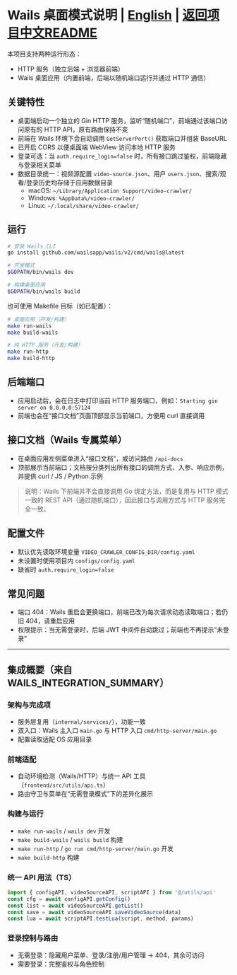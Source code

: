 # Wails 桌面模式说明 | [English](README_WAILS_EN.md) | [返回项目中文README](README.md)

本项目支持两种运行形态：

- HTTP 服务（独立后端 + 浏览器前端）
- Wails 桌面应用（内置前端，后端以随机端口运行并通过 HTTP 通信）

## 关键特性

- 桌面端启动一个独立的 Gin HTTP 服务，监听“随机端口”，前端通过该端口访问原有的 HTTP API，原有路由保持不变
- 前端在 Wails 环境下会自动调用 `GetServerPort()` 获取端口并组装 BaseURL
- 已开启 CORS 以便桌面端 WebView 访问本地 HTTP 服务
- 登录可选：当 `auth.require_login=false` 时，所有接口跳过鉴权，前端隐藏与登录相关菜单
- 数据目录统一：视频源配置 `video-source.json`、用户 `users.json`、搜索/观看/登录历史均存储于应用数据目录
  - macOS: `~/Library/Application Support/video-crawler/`
  - Windows: `%AppData%/video-crawler/`
  - Linux: `~/.local/share/video-crawler/`

## 运行

```bash
# 安装 Wails CLI
go install github.com/wailsapp/wails/v2/cmd/wails@latest

# 开发模式
$GOPATH/bin/wails dev

# 构建桌面应用
$GOPATH/bin/wails build
```

也可使用 Makefile 目标（如已配置）：

```bash
# 桌面应用（开发/构建）
make run-wails
make build-wails

# 纯 HTTP 服务（开发/构建）
make run-http
make build-http
```

## 后端端口

- 应用启动后，会在日志中打印当前 HTTP 服务端口，例如：`Starting gin server on 0.0.0.0:57124`
- 前端也会在“接口文档”页面顶部显示当前端口，方便用 curl 直接调用

## 接口文档（Wails 专属菜单）

- 在桌面应用左侧菜单进入“接口文档”，或访问路由 `/api-docs`
- 顶部展示当前端口；文档按分类列出所有接口的调用方式、入参、响应示例，并提供 curl / JS / Python 示例

> 说明：Wails 下前端并不会直接调用 Go 绑定方法，而是复用与 HTTP 模式一致的 REST API（通过随机端口），因此接口与调用方式与 HTTP 服务完全一致。

## 配置文件

- 默认优先读取环境变量 `VIDEO_CRAWLER_CONFIG_DIR/config.yaml`
- 未设置时使用项目内 `configs/config.yaml`
- 缺省时 `auth.require_login=false`

## 常见问题

- 端口 404：Wails 重启会更换端口，前端已改为每次请求动态读取端口；若仍旧 404，请重启应用
- 权限提示：当无需登录时，后端 JWT 中间件自动跳过；前端也不再提示“未登录”

---

## 集成概要（来自 WAILS_INTEGRATION_SUMMARY）

### 架构与完成项
- 服务层复用（`internal/services/`），功能一致
- 双入口：Wails 主入口 `main.go` 与 HTTP 入口 `cmd/http-server/main.go`
- 配置读取适配 OS 应用目录

### 前端适配
- 自动环境检测（Wails/HTTP）与统一 API 工具（`frontend/src/utils/api.ts`）
- 路由守卫与菜单在“无需登录模式”下的差异化展示

### 构建与运行
- `make run-wails` / `wails dev` 开发
- `make build-wails` / `wails build` 构建
- `make run-http` / `go run cmd/http-server/main.go` 开发
- `make build-http` 构建

### 统一 API 用法（TS）
```ts
import { configAPI, videoSourceAPI, scriptAPI } from '@/utils/api'
const cfg = await configAPI.getConfig()
const list = await videoSourceAPI.getList()
const save = await videoSourceAPI.saveVideoSource(data)
const lua = await scriptAPI.testLua(script, method, params)
```

### 登录控制与路由
- 无需登录：隐藏用户菜单、登录/注册/用户管理 → 404，其余可访问
- 需要登录：完整鉴权与角色控制


